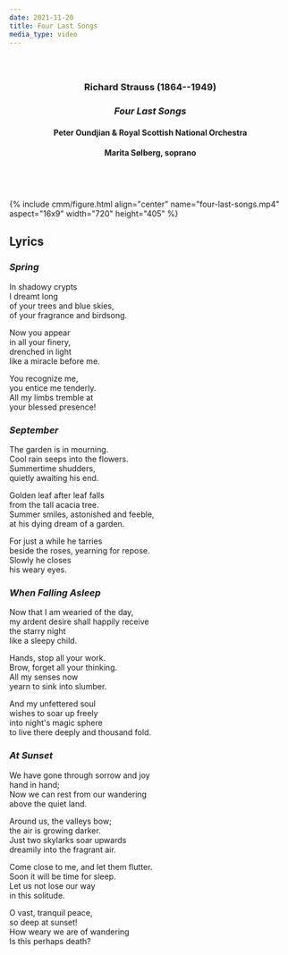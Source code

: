 ```yaml
---
date: 2021-11-20
title: Four Last Songs
media_type: video
---
```


<div class="shaded-box" markdown="1" style="text-align: center; padding:25px;">

### Richard Strauss (1864--1949)
### *Four Last Songs*
#### Peter Oundjian & Royal Scottish National Orchestra
#### Marita Sølberg, soprano

<!-- 
◆

<ol style="display:inline-block; text-align:left;" >
<li>Spring</li>
<li>September</li>
<li>When Falling Asleep</li>
<li>At Sunset</li>
</ol>
 -->

</div>

<br/>

{% include cmm/figure.html align="center" name="four-last-songs.mp4" aspect="16x9" width="720" height="405" %}



## Lyrics

<div id="simple-list" markdown="1">

### *Spring*

In shadowy crypts  
I dreamt long  
of your trees and blue skies,  
of your fragrance and birdsong.  
  
Now you appear  
in all your finery,  
drenched in light  
like a miracle before me.  
  
You recognize me,  
you entice me tenderly.  
All my limbs tremble at  
your blessed presence!  



### *September*

The garden is in mourning.  
Cool rain seeps into the flowers.  
Summertime shudders,  
quietly awaiting his end.  
  
Golden leaf after leaf falls  
from the tall acacia tree.  
Summer smiles, astonished and feeble,  
at his dying dream of a garden.  
  
For just a while he tarries  
beside the roses, yearning for repose.  
Slowly he closes  
his weary eyes.  



### *When Falling Asleep*

Now that I am wearied of the day,  
my ardent desire shall happily receive  
the starry night  
like a sleepy child.  
  
Hands, stop all your work.  
Brow, forget all your thinking.  
All my senses now  
yearn to sink into slumber.  
  
And my unfettered soul  
wishes to soar up freely  
into night's magic sphere  
to live there deeply and thousand fold.  



### *At Sunset*

<!-- 
"Im Abendrot" by Joseph von Eichendorff
 -->

We have gone through sorrow and joy  
hand in hand;  
Now we can rest from our wandering  
above the quiet land.  
  
Around us, the valleys bow;  
the air is growing darker.  
Just two skylarks soar upwards  
dreamily into the fragrant air.  
  
Come close to me, and let them flutter.  
Soon it will be time for sleep.  
Let us not lose our way  
in this solitude.  
  
O vast, tranquil peace,  
so deep at sunset!  
How weary we are of wandering  
Is this perhaps death?  

</div>

